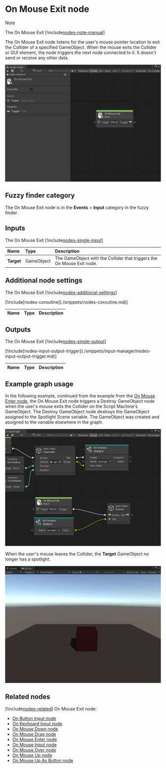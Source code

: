 # On Mouse Exit node

> [!NOTE]
> The On Mouse Exit [!include[nodes-note-manual](./snippets/input-manager/nodes-note-manual.md)]

The On Mouse Exit node listens for the user's mouse pointer location to exit the Collider of a specified GameObject.
When the mouse exits the Collider or GUI element, the node triggers the next node connected to it. It doesn't send or
receive any other data.

![An image of the Graph window. An On Mouse Exit node displays with its details in the Graph Inspector.](images/vs-nodes-events-on-mouse-exit-node.png)

## Fuzzy finder category

The On Mouse Exit node is in the **Events** &gt; **Input** category in the fuzzy finder.

## Inputs

The On Mouse Exit [!include[nodes-single-input](./snippets/nodes-single-input.md)]

| **Name**   | **Type**   | **Description**                                                        |
|:-----------|:-----------|:-----------------------------------------------------------------------|
| **Target** | GameObject | The GameObject with the Collider that triggers the On Mouse Exit node. |

## Additional node settings

The On Mouse Exit [!include[nodes-additional-settings](./snippets/nodes-additional-settings.md)]

<table>
<thead>
<tr>
<th><strong>Name</strong></th>
<th><strong>Type</strong></th>
<th><strong>Description</strong></th>
</tr>
</thead>
<tbody>
[!include[nodes-coroutine](./snippets/nodes-coroutine.md)]
</tbody>
</table>

## Outputs

The On Mouse Exit [!include[nodes-single-output](./snippets/nodes-single-output.md)]

<table>
<thead>
<tr>
<th><strong>Name</strong></th>
<th><strong>Type</strong></th>
<th><strong>Description</strong></th>
</tr>
</thead>
<tbody>
[!include[nodes-input-output-trigger](./snippets/input-manager/nodes-input-output-trigger.md)]
</tbody>
</table>

## Example graph usage

In the following example, continued from the example from the [On Mouse Enter node](vs-nodes-events-on-mouse-enter.md),
the On Mouse Exit node triggers a Destroy GameObject node when the user's mouse exits the Collider on the Script
Machine's GameObject. The Destroy GameObject node destroys the GameObject assigned to the Spotlight Scene variable. The
GameObject was created and assigned to the variable elsewhere in the graph.

![An image of the Graph window. An On Mouse Exit node's Trigger output port connects to the Invoke input port on a Destroy GameObject node. A Get Variable node sends the value of the Spotlight Scene variable to the Destroy GameObject node to tell it which GameObject to destroy. Above the three nodes, there is part of the example graph from the On Mouse Enter node example, where an Instantiate GameObject node assigns its new GameObject as the value for the Spotlight Scene variable with a Set Variable node.](images/vs-nodes-events-on-mouse-exit-example.png)

When the user's mouse leaves the Collider, the **Target** GameObject no longer has a spotlight.

![An image of the Game view, that displays a simple scene with a plane and a cube GameObject.](images/vs-nodes-events-on-mouse-exit-example-2.png)

## Related nodes

[!include[nodes-related](./snippets/nodes-related.md)] On Mouse Exit node:

- [On Button Input node](vs-nodes-events-on-button-input.md)
- [On Keyboard Input node](vs-nodes-events-on-keyboard-input.md)
- [On Mouse Down node](vs-nodes-events-on-mouse-down.md)
- [On Mouse Drag node](vs-nodes-events-on-mouse-drag.md)
- [On Mouse Enter node](vs-nodes-events-on-mouse-enter.md)
- [On Mouse Input node](vs-nodes-events-on-mouse-input.md)
- [On Mouse Over node](vs-nodes-events-on-mouse-over.md)
- [On Mouse Up node](vs-nodes-events-on-mouse-up.md)
- [On Mouse Up As Button node](vs-nodes-events-on-mouse-up-button.md)
